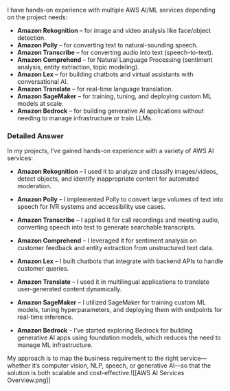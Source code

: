I have hands-on experience with multiple AWS AI/ML services depending on the project needs:

- **Amazon Rekognition** – for image and video analysis like face/object detection.
- **Amazon Polly** – for converting text to natural-sounding speech.
- **Amazon Transcribe** – for converting audio into text (speech-to-text).
- **Amazon Comprehend** – for Natural Language Processing (sentiment analysis, entity extraction, topic modeling).
- **Amazon Lex** – for building chatbots and virtual assistants with conversational AI.
- **Amazon Translate** – for real-time language translation.
- **Amazon SageMaker** – for training, tuning, and deploying custom ML models at scale.
- **Amazon Bedrock** – for building generative AI applications without needing to manage infrastructure or train LLMs.
### **Detailed Answer**

In my projects, I’ve gained hands-on experience with a variety of AWS AI services:

- **Amazon Rekognition** – I used it to analyze and classify images/videos, detect objects, and identify inappropriate content for automated moderation.
    
- **Amazon Polly** – I implemented Polly to convert large volumes of text into speech for IVR systems and accessibility use cases.
    
- **Amazon Transcribe** – I applied it for call recordings and meeting audio, converting speech into text to generate searchable transcripts.
    
- **Amazon Comprehend** – I leveraged it for sentiment analysis on customer feedback and entity extraction from unstructured text data.
    
- **Amazon Lex** – I built chatbots that integrate with backend APIs to handle customer queries.
    
- **Amazon Translate** – I used it in multilingual applications to translate user-generated content dynamically.
    
- **Amazon SageMaker** – I utilized SageMaker for training custom ML models, tuning hyperparameters, and deploying them with endpoints for real-time inference.
    
- **Amazon Bedrock** – I’ve started exploring Bedrock for building generative AI apps using foundation models, which reduces the need to manage ML infrastructure.
    

My approach is to map the business requirement to the right service—whether it’s computer vision, NLP, speech, or generative AI—so that the solution is both scalable and cost-effective.![[AWS AI Services Overview.png]]